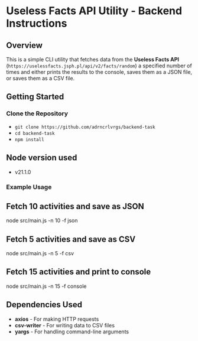 # Useless Facts API Utility - Backend Instructions

## **Overview**  
This is a simple CLI utility that fetches data from the **Useless Facts API** (`https://uselessfacts.jsph.pl/api/v2/facts/random`) a specified number of times and either prints the results to the console, saves them as a JSON file, or saves them as a CSV file.

## **Getting Started**  

### **Clone the Repository**  

- `git clone https://github.com/adrncrlvrgs/backend-task`
- `cd backend-task`
- `npm install`

## **Node version used**
- v21.1.0

### **Example Usage** 

## Fetch 10 activities and save as JSON
node src/main.js -n 10 -f json

## Fetch 5 activities and save as CSV
node src/main.js -n 5 -f csv

## Fetch 15 activities and print to console
node src/main.js -n 15 -f console

## **Dependencies Used**  
- **axios** - For making HTTP requests  
- **csv-writer** - For writing data to CSV files  
- **yargs** - For handling command-line arguments  



